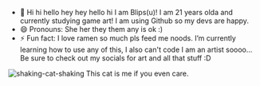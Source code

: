 - 👋 Hi hi hello hey hey hello hi I am Blips(u)! I am 21 years olda and currently studying game art! I am using Github so my devs are happy.
- 😄 Pronouns: She her they them any is ok :)
- ⚡ Fun fact: I love ramen so much pls feed me noods.
I’m currently learning how to use any of this, I also can't code I am an artist soooo...
Be sure to check out my socials for art and all that stuff :D

![shaking-cat-shaking](https://github.com/user-attachments/assets/0bf04e79-9eab-47b0-bf83-5845396db63e)
This cat is me if you even care.
